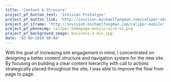 ```yaml
---
title: 'Content & Strucure'
project_pf_button_text: 'InVision Prototype'
project_pf_button_link: 'http://invision.michaelfangman.com/caliper-desktop'
project_pf_iframe: 'http://invision.michaelfangman.com/caliper-mobile'
project_pf_phoneimg: caliper-homepage-mobile-wire-v1.png
project_pf_background_image: business-3-min.jpg
date: '03-09-2016 00:00'
---
```


With the goal of increasing site engagement in mind, I concentrated on designing a better content structure and navigation system for the new site. By focusing on building a clear content hierarchy with call to actions strategically placed throughout the site, I was able to improve the flow from page to page.